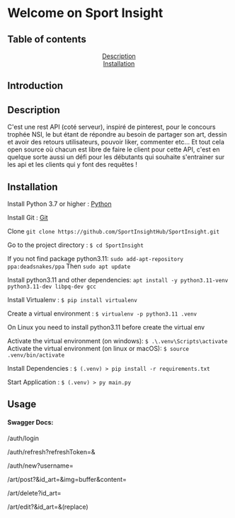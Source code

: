 # Welcome on Sport Insight

## Table of contents
<p align="center">
    <a href="#description">Description</a><br />
    <a href="#installation">Installation</a>
</p>

## Introduction

## Description 

C'est une rest API (coté serveur), inspiré de pinterest, pour le concours trophée NSI, le but étant de répondre au besoin de partager son art, dessin et avoir des retours utilisateurs, pouvoir liker, commenter etc...
Et tout cela open source où chacun est libre de faire le client pour cette API, c'est en quelque sorte aussi un défi pour les débutants qui souhaite s'entrainer sur les api et les clients qui y font des requêtes !

## Installation

Install Python 3.7 or higher : [Python](https://www.python.org/downloads/)

Install Git : [Git](https://git-scm.com/downloads)

Clone ``git clone https://github.com/SportInsightHub/SportInsight.git``

Go to the project directory : ``$ cd SportInsight``

If you not find package python3.11: ``sudo add-apt-repository ppa:deadsnakes/ppa`` Then ``sudo apt update``

Install python3.11 and other dependencies: ``apt install -y python3.11-venv python3.11-dev libpq-dev gcc``

Install Virtualenv : ``$ pip install virtualenv``

Create a virtual environment : ``$ virtualenv -p python3.11 .venv ``

On Linux you need to install python3.11 before create the virtual env

Activate the virtual environment (on windows): ``$ .\.venv\Scripts\activate``
Activate the virtual environment (on linux or macOS): ``$ source .venv/bin/activate``

Install Dependencies : ``$ (.venv) > pip install -r requirements.txt``

Start Application : ``$ (.venv) > py main.py``

## Usage

#### Swagger Docs:

/auth/login

/auth/refresh?refreshToken=&

/auth/new?username=

/art/post?&id_art=&img=buffer&content=

/art/delete?id_art=

/art/edit?&id_art=&(replace)
